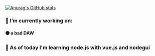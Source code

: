 [![Anurag's GitHub stats](https://github-readme-stats.vercel.app/api?username=karroteu)](https://github.com/anuraghazra/github-readme-stats)

### 🔭 I’m currently working on:
#### 🟠 a bad DAW
### 🌱 As of today I'm learning node.js with vue.js and nodegui
<!--
**Karroteu/Karroteu** is a ✨ _special_ ✨ repository because its `README.md` (this file) appears on your GitHub profile.

Here are some ideas to get you started:


- 👯 I’m looking to collaborate on ...
- 🤔 I’m looking for help with ...
- 💬 Ask me about ...
- 📫 How to reach me: ...
-->
